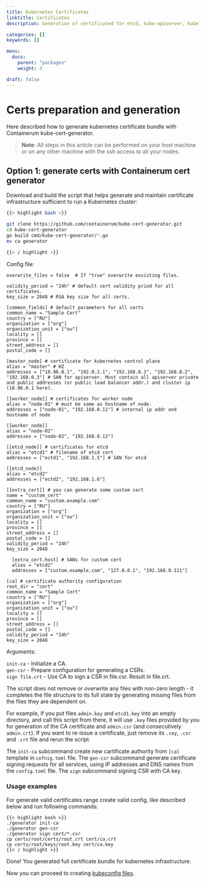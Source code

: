 ```yaml
---
title: Kubernetes Certificates
linktitle: Certificates
description: Generation of certificated for etcd, kube-apiserver, kubelet, etc.

categories: []
keywords: []

menu:
  docs:
    parent: "packages"
    weight: 3

draft: false
---
```


# Certs preparation and generation

Here described how to generate kubernetes certificate bundle with Containerum kube-cert-generator.

> **Note**: All steps in this article can be performed on your host machine or on any other machine with the ssh access to all your nodes.

## Option 1: generate certs with Containerum cert generator

Download and build the script that helps generate and maintain certificate infrastructure sufficient to run a Kubernetes cluster:
```bash
{{< highlight bash >}}

git clone https://github.com/containerum/kube-cert-generator.git
cd kube-cert-generator
go build cmd/kube-cert-generator/*.go
mv ca generator

{{< / highlight >}}
```

Config file:
```
overwrite_files = false  # If "true" overwrite exsisting files.

validity_period = "24h" # default cert validity priod for all certificates.
key_size = 2048 # RSA key size for all certs.

[common_fields] # default parameters for all certs
common_name = "Sample Cert"
country = ["RU"]
organization = ["org"]
organization_unit = ["ou"]
locality = []
province = []
street_address = []
postal_code = []

[master_node] # certificate for kubernetes control plane
alias = "master" # HZ
addresses = ["10.96.0.1", "192.0.2.1", "192.168.0.1", "192.168.0.2", "192.168.0.3"] # SAN for apiserver. Must contain all apiserver private and public addresses (or public load balancer addr.) and cluster ip (10.96.0.1 here).

[[worker_node]] # certificates for worker node
alias = "node-01" # must be same as hostname of node.
addresses = ["node-01", "192.168.0.11"] # internal ip addr and hostname of node

[[worker_node]]
alias = "node-02"
addresses = ["node-02", "192.168.0.12"]

[[etcd_node]] # certificates for etcd
alias = "etcd1" # filename of etcd cert
addresses = ["ectd1", "192.168.1.5"] # SAN for etcd

[[etcd_node]]
alias = "etcd2"
addresses = ["ectd2", "192.168.1.6"]

[[extra_cert]] # you can generate some custom cert
name = "custom_cert"
common_name = "custom.example.com"
country = ["RU"]
organization = ["org"]
organization_unit = ["ou"]
locality = []
province = []
street_address = []
postal_code = []
validity_period = "24h"
key_size = 2048

  [extra_cert.host] # SANs for custom cert
  alias = "etcd2"
  addresses = ["custom.example.com", "127.0.0.1", "192.168.0.111"]

[ca] # certificate authority configuration
root_dir = "cert"
common_name = "Sample Cert"
country = ["RU"]
organization = ["org"]
organization_unit = ["ou"]
locality = []
province = []
street_address = []
postal_code = []
validity_period = "24h"
key_size = 2048
```



Arguments:

`init-ca` - Initialize a CA.  
`gen-csr` - Prepare configuration for generating a CSRs.  
`sign file.crt` - Use CA to sign a CSR in file.csr. Result in file.crt.

The script does not remove or overwrite any files with non-zero length - it
completes the file structure to its full state by generating missing files from
the files they are dependent on.

For example, if you put files `admin.key` and `etcd1.key` into an empty directory, and
call this script from there, it will use `.key` files provided by you for
generation of the CA certificate and `admin.csr` (and consecutively `admin.crt`).
If you want to re-issue a certificate, just remove its `.cey`, `.csr` and `.crt`
file and rerun the script.

The `init-ca` subcommand create new cartificate authority from `[ca]` template in `cofnig.toml` file.
The `gen-csr` subcommand generate certificate signing requests for all services, using IP addresses and DNS names from the `config.toml` file.
The `sign` subcommand signing CSR with CA key.

### Usage examples

For generate valid certificates range create valid config, like described below and run following commands:

```
{{< highlight bash >}}
./generator init-ca
./generator gen-csr
./generator sign cert/*.csr
cp certs/root/certs/root.crt cert/ca.crt
cp certs/root/keys/root.key cert/ca.key
{{< / highlight >}}
```

Done! You generated full certificate bundle for kubernetes infrastructure.

Now you can proceed to creating [kubeconfig files](/installation/packages/3kubernetes-configuration-files).
